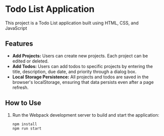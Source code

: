 <h1>Todo List Application</h1>

<p>This project is a Todo List application built using HTML, CSS, and JavaScript</p>

<h2>Features</h2>

<ul>
  <li><strong>Add Projects:</strong> Users can create new projects. Each project can be edited or deleted.</li>
  <li><strong>Add Todos:</strong> Users can add todos to specific projects by entering the title, description, due date, and priority through a dialog box.</li>
  <li><strong>Local Storage Persistence:</strong> All projects and todos are saved in the browser's localStorage, ensuring that data persists even after a page refresh.</li>
</ul>

<h2>How to Use</h2>

<ol>
  <li>Run the Webpack development server to build and start the application:</li>
  <pre><code>npm install
npm run start</code></pre>
</ol>

